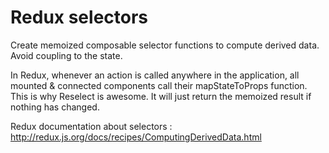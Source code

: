 # Redux selectors 

Create memoized composable selector functions to compute derived data. Avoid coupling to the state.

In Redux, whenever an action is called anywhere in the application, all mounted & connected components call their mapStateToProps function. This is why Reselect is awesome. It will just return the memoized result if nothing has changed.

Redux documentation about selectors : 
http://redux.js.org/docs/recipes/ComputingDerivedData.html

